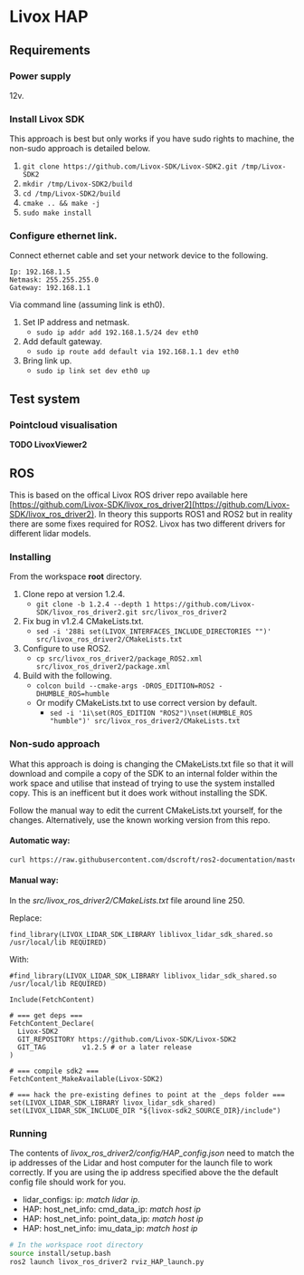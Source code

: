 # Livox HAP
## Requirements

### Power supply

12v.

### Install Livox SDK

This approach is best but only works if you have sudo rights to machine, the non-sudo approach is detailed below.

1. ```git clone https://github.com/Livox-SDK/Livox-SDK2.git /tmp/Livox-SDK2```
2. ```mkdir /tmp/Livox-SDK2/build```
3. ```cd /tmp/Livox-SDK2/build```
4. ```cmake .. && make -j```
5. ```sudo make install```

### Configure ethernet link.

Connect ethernet cable and set your network device to the following.

```
Ip: 192.168.1.5
Netmask: 255.255.255.0
Gateway: 192.168.1.1
```

Via command line (assuming link is eth0).

1. Set IP address and netmask.
    - ```sudo ip addr add 192.168.1.5/24 dev eth0```
2. Add default gateway.
    - ```sudo ip route add default via 192.168.1.1 dev eth0```
3. Bring link up.
    - ```sudo ip link set dev eth0 up```


## Test system

### Pointcloud visualisation

**TODO LivoxViewer2**

## ROS

This is based on the offical Livox ROS driver repo available here [https://github.com/Livox-SDK/livox_ros_driver2](https://github.com/Livox-SDK/livox_ros_driver2).
In theory this supports ROS1 and ROS2 but in reality there are some fixes required for ROS2.
Livox has two different drivers for different lidar models.

### Installing
From the workspace **root** directory.
1. Clone repo at version 1.2.4.
    - ```git clone -b 1.2.4 --depth 1 https://github.com/Livox-SDK/livox_ros_driver2.git src/livox_ros_driver2```
2. Fix bug in v1.2.4 CMakeLists.txt.
   - ```sed -i '288i set(LIVOX_INTERFACES_INCLUDE_DIRECTORIES "")' src/livox_ros_driver2/CMakeLists.txt```
3. Configure to use ROS2.
    - ```cp src/livox_ros_driver2/package_ROS2.xml src/livox_ros_driver2/package.xml```
4. Build with the following.
   - ```colcon build --cmake-args -DROS_EDITION=ROS2 -DHUMBLE_ROS=humble```
   - Or modify CMakeLists.txt to use correct version by default.
     - ```sed -i '1i\set(ROS_EDITION "ROS2")\nset(HUMBLE_ROS "humble")' src/livox_ros_driver2/CMakeLists.txt```

### Non-sudo approach
What this approach is doing is changing the CMakeLists.txt file so that it will download and compile a copy of the SDK to an internal folder within the work space and utilise that instead of trying to use the system installed copy. 
This is an inefficent but it does work without installing the SDK.

Follow the manual way to edit the current CMakeLists.txt yourself, for the changes. Alternatively, use the known working version from this repo.

#### Automatic way:
```bash
curl https://raw.githubusercontent.com/dscroft/ros2-documentation/master/resources/livox/CMakeLists.txt >> src/livox_ros_driver2/CMakeLists.txt
```

#### Manual way:

In the *src/livox_ros_driver2/CMakeLists.txt* file around line 250.

Replace: 

```
find_library(LIVOX_LIDAR_SDK_LIBRARY liblivox_lidar_sdk_shared.so /usr/local/lib REQUIRED)
```

With: 

```
#find_library(LIVOX_LIDAR_SDK_LIBRARY liblivox_lidar_sdk_shared.so /usr/local/lib REQUIRED)

Include(FetchContent)

# === get deps ===
FetchContent_Declare(
  Livox-SDK2
  GIT_REPOSITORY https://github.com/Livox-SDK/Livox-SDK2
  GIT_TAG         v1.2.5 # or a later release
)

# === compile sdk2 ===
FetchContent_MakeAvailable(Livox-SDK2)

# === hack the pre-existing defines to point at the _deps folder ===
set(LIVOX_LIDAR_SDK_LIBRARY livox_lidar_sdk_shared)
set(LIVOX_LIDAR_SDK_INCLUDE_DIR "${livox-sdk2_SOURCE_DIR}/include")
```

### Running

The contents of *livox_ros_driver2/config/HAP_config.json* need to match the ip addresses of the Lidar and host computer for the launch file to work correctly. 
If you are using the ip address specified above the the default config file should work for you.

- lidar_configs: ip: *match lidar ip*.
- HAP: host_net_info: cmd_data_ip: *match host ip*
- HAP: host_net_info: point_data_ip: *match host ip*
- HAP: host_net_info: imu_data_ip: *match host ip*

```bash
# In the workspace root directory
source install/setup.bash
ros2 launch livox_ros_driver2 rviz_HAP_launch.py
```
